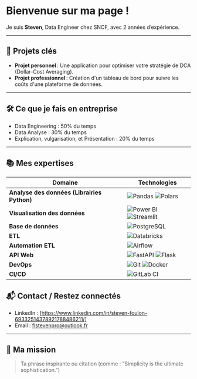 # Bienvenue sur ma page !

Je suis **Steven**, Data Engineer chez SNCF, avec 2 années d’expérience.

---

## 🎯 Projets clés

- **Projet personnel** : Une application pour optimiser votre stratégie de DCA (Dollar-Cost Averaging).
- **Projet professionnel** : Création d'un tableau de bord pour suivre les coûts d'une plateforme de données.

---

## 🛠️ Ce que je fais en entreprise

- Data Engineering : 50% du temps
- Data Analyse : 30% du temps
- Explication, vulgarisation, et Présentation : 20% du temps 

---

## 📚 Mes expertises

| Domaine                   | Technologies                                                                 |
|---------------------------|------------------------------------------------------------------------------|
| **Analyse des données (Librairies Python)**   | ![Pandas](https://img.shields.io/badge/Pandas-150458.svg?style=for-the-badge&logo=pandas&logoColor=white) ![Polars](https://img.shields.io/badge/Polars-1A4B73.svg?style=for-the-badge&logo=python&logoColor=white)|
| **Visualisation des données** | ![Power BI](https://img.shields.io/badge/Power%20BI-F2C811.svg?style=for-the-badge&logo=powerbi&logoColor=black) ![Streamlit](https://img.shields.io/badge/Streamlit-FF4B4B.svg?style=for-the-badge&logo=streamlit&logoColor=white) |
| **Base de données**        | ![PostgreSQL](https://img.shields.io/badge/PostgreSQL-336791.svg?style=for-the-badge&logo=postgresql&logoColor=white) |
| **ETL**                    | ![Databricks](https://img.shields.io/badge/Databricks-EF3E42.svg?style=for-the-badge&logo=databricks&logoColor=white) |
| **Automation ETL**         | ![Airflow](https://img.shields.io/badge/Airflow-017CEE.svg?style=for-the-badge&logo=apache-airflow&logoColor=white) |
| **API Web**             | ![FastAPI](https://img.shields.io/badge/FastAPI-05998B.svg?style=for-the-badge&logo=fastapi&logoColor=white) ![Flask](https://img.shields.io/badge/Flask_API-000000.svg?style=for-the-badge&logo=flask&logoColor=white) |
| **DevOps**                 | ![Git](https://img.shields.io/badge/Git-F05032.svg?style=for-the-badge&logo=git&logoColor=white) ![Docker](https://img.shields.io/badge/Docker-2496ED.svg?style=for-the-badge&logo=docker&logoColor=white) |
| **CI/CD**                  | ![GitLab CI](https://img.shields.io/badge/GitLab_CI-FC6D26.svg?style=for-the-badge&logo=gitlab&logoColor=white) |


## 📬 Contact / Restez connectés

- LinkedIn : [https://www.linkedin.com/in/steven-foulon-69332514378921788486211/]
- Email : flstevenpro@outlook.fr

---

## 🌟 Ma mission

> Ta phrase inspirante ou citation (comme : “Simplicity is the ultimate sophistication.”)

